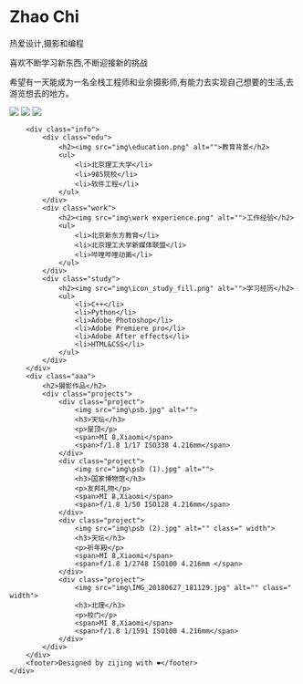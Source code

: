 
<!DOCTYPE html>
<html lang="en">
<head>
	<meta charset="UTF-8">
	<title>mysite</title>
	<link rel="stylesheet" type="text/css" href="master.css">
</head>
<body>
	<div class="container">
		<div class="header">
			<div class="profile">
				<h1>Zhao Chi</h1>
				<p>热爱设计,摄影和编程</p>
				<p>喜欢不断学习新东西,不断迎接新的挑战</p>
				<p>希望有一天能成为一名全栈工程师和业余摄影师,有能力去实现自己想要的生活,去游览想去的地方。</p>
				<div class="links">
					<a href="#"><img src="img\花瓣网.png"></a>
					<a href="#"><img src="img\微博.png"></a>
					<a href="#"><img src="img\icon_email.png"></a>
				</div>
			</div>
		</div>

		<div class="info">
			<div class="edu">
				<h2><img src="img\education.png" alt="">教育背景</h2>
				<ul>
					<li>北京理工大学</li>
					<li>985院校</li>
					<li>软件工程</li>
				</ul>
			</div>
			<div class="work">
				<h2><img src="img\work experience.png" alt="">工作经验</h2>
				<ul>
					<li>北京新东方教育</li>
					<li>北京理工大学新媒体联盟</li>
					<li>哔哩哔哩动画</li>
				</ul>
			</div>
			<div class="study">
				<h2><img src="img\icon_study_fill.png" alt="">学习经历</h2>
				<ul>
					<li>C++</li>
					<li>Python</li>
					<li>Adobe Photoshop</li>
					<li>Adobe Premiere pro</li>
					<li>Adobe After effects</li>
					<li>HTML&CSS</li>
				</ul>
			</div>
		</div>
		<div class="aaa">
			<h2>摄影作品</h2>
			<div class="projects">	
				<div class="project">
					<img src="img\psb.jpg" alt="">
					<h3>天坛</h3>
					<p>屋顶</p>
					<span>MI 8,Xiaomi</span>
					<span>f/1.8 1/17 ISO338 4.216mm</span>
				</div>
				<div class="project">
					<img src="img\psb (1).jpg" alt="">
					<h3>国家博物馆</h3>
					<p>友邦礼物</p>
					<span>MI 8,Xiaomi</span>
					<span>f/1.8 1/50 ISO128 4.216mm</span>
				</div>
				<div class="project">
					<img src="img\psb (2).jpg" alt="" class=" width">
					<h3>天坛</h3>
					<p>祈年殿</p>
					<span>MI 8,Xiaomi</span>
					<span>f/1.8 1/2748 ISO100 4.216mm </span>
				</div>
				<div class="project">
					<img src="img\IMG_20180627_181129.jpg" alt="" class=" width">
					<h3>北理</h3>
					<p>校门</p>
					<span>MI 8,Xiaomi</span>
					<span>f/1.8 1/1591 ISO100 4.216mm</span>
				</div>
			</div>
		</div>
		<footer>Designed by zijing with ❤</footer>
	</div>
</body>
</html>
